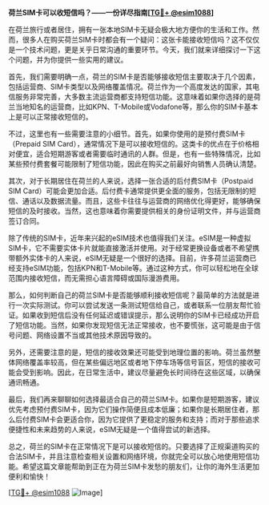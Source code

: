 **荷兰SIM卡可以收短信吗？——一份详尽指南[[TG💪+ @esim1088](https://t.me/s/esim1088)]**

在荷兰旅行或者居住，拥有一张本地SIM卡无疑会极大地方便你的生活和工作。然而，很多人在购买荷兰SIM卡时都会有一个疑问：这张卡能接收短信吗？这不仅仅是一个技术问题，更是关乎日常沟通的重要环节。今天，我们就来详细探讨一下这个问题，并为你提供一些实用的建议。

首先，我们需要明确一点，荷兰的SIM卡是否能够接收短信主要取决于几个因素，包括运营商、SIM卡类型以及网络覆盖情况。荷兰作为一个高度发达的国家，其电信服务非常完善，大多数主流运营商都支持短信功能。这意味着如果你选择的是荷兰当地知名的运营商，比如KPN、T-Mobile或Vodafone等，那么你的SIM卡基本上是可以正常接收短信的。

不过，这里也有一些需要注意的小细节。首先，如果你使用的是预付费SIM卡（Prepaid SIM Card），通常情况下是可以接收短信的。这类卡的优点在于价格相对便宜，适合短期游客或者需要临时通讯的人群。但是，也有一些特殊情况，比如某些预付费套餐可能限制了短信功能，因此在购买之前最好向销售人员确认清楚。

其次，对于长期居住在荷兰的人来说，选择一张合适的后付费SIM卡（Postpaid SIM Card）可能会更加合适。后付费卡通常提供更全面的服务，包括无限制的短信、通话以及数据流量。而且，这些卡往往与运营商的网络优化得更好，能够确保短信的及时接收。当然，这也意味着你需要提供相关的身份证明文件，并与运营商签订合同。

除了传统的SIM卡，近年来兴起的eSIM技术也值得我们关注。eSIM是一种虚拟SIM卡，它不需要实体卡片就能直接激活并使用。对于经常更换设备或者不希望携带额外实体卡的人来说，eSIM无疑是一个很好的选择。目前，许多荷兰运营商已经支持eSIM功能，包括KPN和T-Mobile等。通过这种方式，你可以轻松地在全球范围内接收短信，而无需担心语言障碍或国际漫游费用。

那么，如何判断自己的荷兰SIM卡是否能够顺利接收短信呢？最简单的方法就是进行一次实际测试。你可以尝试发送一条测试短信给自己，或者联系一位朋友帮忙验证。如果收到短信后没有任何延迟或错误提示，那么说明你的SIM卡已经成功开启了短信功能。当然，如果你发现短信无法正常接收，也不要慌张，这可能是由于信号问题、网络设置不当或其他技术原因导致的。

另外，还需要注意的是，短信的接收效果还可能受到地理位置的影响。荷兰虽然整体网络覆盖率较高，但在某些偏远地区或者地下停车场等信号盲区，短信的接收可能会受到影响。因此，在日常生活中，建议尽量避免长时间待在这些区域，以确保通讯畅通。

最后，我们再来聊聊如何选择最适合自己的荷兰SIM卡。如果你是短期游客，建议优先考虑预付费SIM卡，因为它们操作简便且成本低廉；如果你是长期居住者，那么后付费SIM卡会更适合你，因为它提供了更稳定的服务和支持；而对于那些追求便捷性和未来趋势的人来说，eSIM无疑是一个值得尝试的新选择。

总之，荷兰的SIM卡在正常情况下是可以接收短信的。只要选择了正规渠道购买的合法SIM卡，并且注意检查相关设置和网络环境，你就完全可以放心地使用短信功能。希望这篇文章能帮助到正在为荷兰SIM卡发愁的朋友们，让你的海外生活更加便利和愉快！

[[TG💪+ @esim1088](https://t.me/s/esim1088) ![Image](https://i.postimg.cc/4NQfJmqS/Snipaste-2025-05-13-00-14-12.png)]